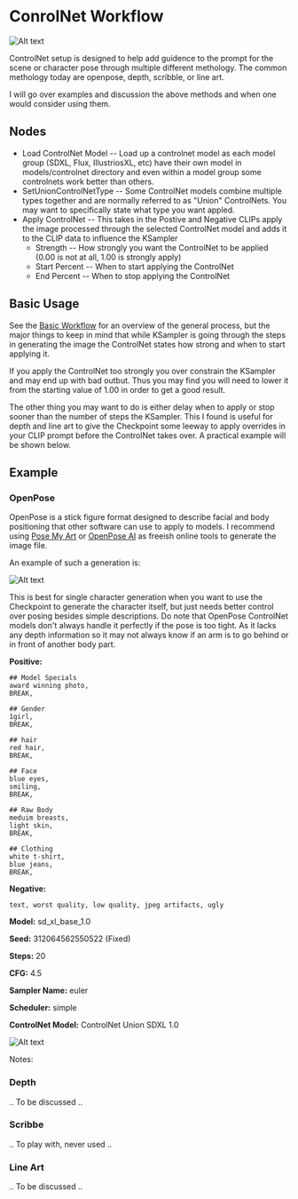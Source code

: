 # ConrolNet Workflow
![Alt text](images/Basic-SD-ControlNet-Workflow.png "ControlNet SD Workflow")

ControlNet setup is designed to help add guidence to the prompt for the scene or character pose through multiple different methology.  The common methology today are openpose, depth, scribble, or line art.

I will go over examples and discussion the above methods and when one would consider using them.


## Nodes
* Load ControlNet Model --  Load up a controlnet model as each model group (SDXL, Flux, IllustriosXL, etc) have their own model in models/controlnet directory and even within a model group some controlnets work better than others.
* SetUnionControlNetType -- Some ControlNet models combine multiple types together and are normally referred to as "Union" ControlNets.  You may want to specifically state what type you want appled.
* Apply ControlNet -- This takes in the Postive and Negative CLIPs apply the image processed through the selected ControlNet model and adds it to the CLIP data to influence the KSampler
  * Strength -- How strongly you want the ControlNet to be applied (0.00 is not at all, 1.00 is strongly apply)
  * Start Percent -- When to start applying the ControlNet
  * End Percent -- When to stop applying the ControlNet

## Basic Usage
See the [Basic Workflow](SD-Workflow-Basic.md) for an overview of the general process, but the major things to keep in mind that while KSampler is going through the steps in generating the image the ControlNet states how strong and when to start applying it.

If you apply the ControlNet too strongly you over constrain the KSampler and may end up with bad outbut.  Thus you may find you will need to lower it from the starting value of 1.00 in order to get a good result.

The other thing you may want to do is either delay when to apply or stop sooner than the number of steps the KSampler.  This I found is useful for depth and line art to give the Checkpoint some leeway to apply overrides in your CLIP prompt before the ControlNet takes over.  A practical example will be shown below.


## Example

### OpenPose
OpenPose is a stick figure format designed to describe facial and body positioning that other software can use to apply to models.  I recommend using [Pose My Art](https://posemy.art) or [OpenPose AI](https://openposeai.com) as freeish online tools to generate the image file.

An example of such a generation is:

![Alt text](images/Sitting-OpenPose.png "OpenPose Sitting Pose")

This is best for single character generation when you want to use the Checkpoint to generate the character itself, but just needs better control over posing besides simple descriptions.  Do note that OpenPose ControlNet models don't always handle it perfectly if the pose is too tight.  As it lacks any depth information so it may not always know if an arm is to go behind or in front of another body part.

**Positive:**
```
## Model Specials
award winning photo,
BREAK,

## Gender
1girl,
BREAK,

## hair
red hair,
BREAK,

## Face
blue eyes,
smiling,
BREAK,

## Raw Body
meduim breasts, 
light skin,
BREAK,

## Clothing
white t-shirt,
blue jeans,
BREAK,
```
**Negative:**
```
text, worst quality, low quality, jpeg artifacts, ugly
```

**Model:** sd_xl_base_1.0

**Seed:** 312064562550522 (Fixed)

**Steps:** 20

**CFG:** 4.5

**Sampler Name:** euler

**Scheduler:** simple

**ControlNet Model:** ControlNet Union SDXL 1.0


![Alt text](images/Basic-SD-ControlNet-Workflow-Output1.png "ControlNet SD Workflow Output 1")

Notes:

### Depth
.. To be discussed ..

### Scribbe
.. To play with, never used ..

### Line Art
.. To be discussed ..
